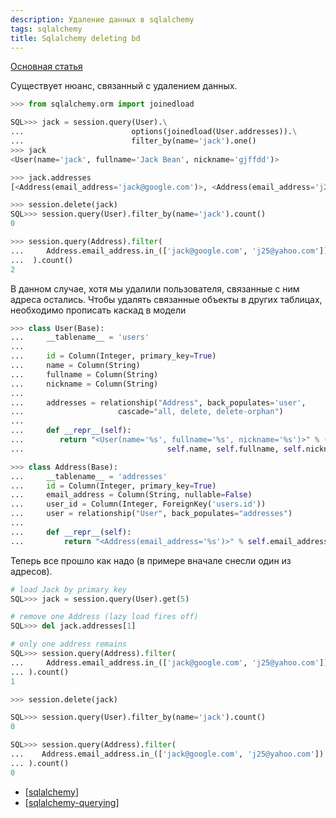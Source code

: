 ```yaml
---
description: Удаление данных в sqlalchemy
tags: sqlalchemy
title: Sqlalchemy deleting bd
---
```

[Основная статья](https://docs.sqlalchemy.org/en/14/orm/tutorial.html#deleting)

Существует нюанс, связанный с удалением данных.

```python
>>> from sqlalchemy.orm import joinedload

SQL>>> jack = session.query(User).\
...                        options(joinedload(User.addresses)).\
...                        filter_by(name='jack').one()
>>> jack
<User(name='jack', fullname='Jack Bean', nickname='gjffdd')>

>>> jack.addresses
[<Address(email_address='jack@google.com')>, <Address(email_address='j25@yahoo.com')>]

>>> session.delete(jack)
SQL>>> session.query(User).filter_by(name='jack').count()
0

>>> session.query(Address).filter(
...     Address.email_address.in_(['jack@google.com', 'j25@yahoo.com'])
...  ).count()
2
```

В данном случае, хотя мы удалили пользователя, связанные с ним адреса остались. Чтобы удалять связанные объекты в других таблицах, необходимо прописать каскад в модели

```python
>>> class User(Base):
...     __tablename__ = 'users'
...
...     id = Column(Integer, primary_key=True)
...     name = Column(String)
...     fullname = Column(String)
...     nickname = Column(String)
...
...     addresses = relationship("Address", back_populates='user',
...                     cascade="all, delete, delete-orphan")
...
...     def __repr__(self):
...        return "<User(name='%s', fullname='%s', nickname='%s')>" % (
...                                self.name, self.fullname, self.nickname)

>>> class Address(Base):
...     __tablename__ = 'addresses'
...     id = Column(Integer, primary_key=True)
...     email_address = Column(String, nullable=False)
...     user_id = Column(Integer, ForeignKey('users.id'))
...     user = relationship("User", back_populates="addresses")
...
...     def __repr__(self):
...         return "<Address(email_address='%s')>" % self.email_address
```

Теперь все прошло как надо (в примере вначале снесли один из адресов).

```python
# load Jack by primary key
SQL>>> jack = session.query(User).get(5)

# remove one Address (lazy load fires off)
SQL>>> del jack.addresses[1]

# only one address remains
SQL>>> session.query(Address).filter(
...     Address.email_address.in_(['jack@google.com', 'j25@yahoo.com'])
... ).count()
1

>>> session.delete(jack)

SQL>>> session.query(User).filter_by(name='jack').count()
0

SQL>>> session.query(Address).filter(
...    Address.email_address.in_(['jack@google.com', 'j25@yahoo.com'])
... ).count()
0
```

- [[sqlalchemy]]
- [[sqlalchemy-querying]]

[//begin]: # "Autogenerated link references for markdown compatibility"
[sqlalchemy]: ../lists/sqlalchemy "Sqlalchemy"
[sqlalchemy-querying]: sqlalchemy-querying "Sqlalchgemy querying bd"
[//end]: # "Autogenerated link references"